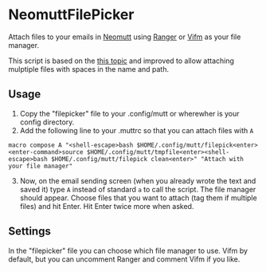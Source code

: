 # NeomuttFilePicker
Attach files to your emails in [Neomutt](https://github.com/neomutt/) using [Ranger](https://github.com/ranger/ranger) or [Vifm](https://github.com/vifm) as your file manager.

This script is based on the [this topic](https://www.reddit.com/r/commandline/comments/cbxvdf/combine_neomutt_with_ranger/) and improved to allow attaching mulptiple files with spaces in the name and path.

## Usage
1. Copy the "filepicker" file to your .config/mutt or wherewher is your config directory.
2. Add the following line to your .muttrc so that you can attach files with `A`

```
macro compose A "<shell-escape>bash $HOME/.config/mutt/filepick<enter><enter-command>source $HOME/.config/mutt/tmpfile<enter><shell-escape>bash $HOME/.config/mutt/filepick clean<enter>" "Attach with your file manager"
```
3. Now, on the email sending screen (when you already wrote the text and saved it) type `A` instead of standard `a` to call the script. The file manager should appear. Choose files that you want to attach (tag them if multiple files) and hit Enter. Hit Enter twice more when asked. 

## Settings
In the "filepicker" file you can choose which file manager to use. Vifm by default, but you can uncomment Ranger and comment Vifm if you like.
